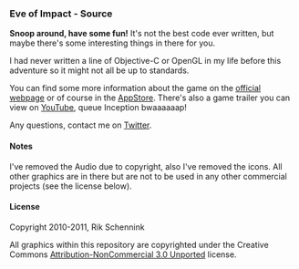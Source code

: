 ### Eve of Impact - Source

**Snoop around, have some fun!** It's not the best code ever written, but maybe there's some interesting things in there for you. 

I had never written a line of Objective-C or OpenGL in my life before this adventure so it might not all be up to standards.

You can find some more information about the game on the [official webpage](http://www.eveofimpact.com) or of course in the [AppStore](http://itunes.apple.com/us/app/eve-of-impact/id465159205?ls=1&mt=8). There's also a game trailer you can view on [YouTube](http://www.youtube.com/watch?v=OqJuuV78Qug), queue Inception bwaaaaaap!

Any questions, contact me on [Twitter](http://www.twitter.com/rikschennink).


#### Notes
I've removed the Audio due to copyright, also I've removed the icons. All other graphics are in there but are not to be used in any other commercial projects (see the license below).


#### License
Copyright 2010-2011, Rik Schennink

All graphics within this repository are copyrighted under the Creative Commons [Attribution-NonCommercial 3.0 Unported](http://creativecommons.org/licenses/by-nc-sa/3.0/deed.en_US) license.
